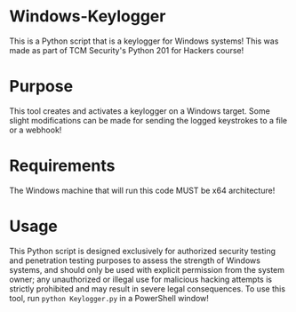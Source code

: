 # Windows-Keylogger
This is a Python script that is a keylogger for Windows systems! This was made as part of TCM Security's Python 201 for Hackers course!

# Purpose
This tool creates and activates a keylogger on a Windows target. Some slight modifications can be made for sending the logged keystrokes to a file or a webhook!

# Requirements
The Windows machine that will run this code MUST be x64 architecture!

# Usage
This Python script is designed exclusively for authorized security testing and penetration testing purposes to assess the strength of Windows systems, and should only be used with explicit permission from the system owner; any unauthorized or illegal use for malicious hacking attempts is strictly prohibited and may result in severe legal consequences. To use this tool, run `python Keylogger.py` in a PowerShell window!
